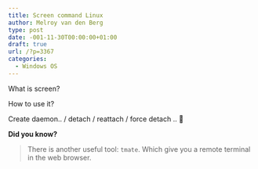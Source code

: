 ```yaml
---
title: Screen command Linux
author: Melroy van den Berg
type: post
date: -001-11-30T00:00:00+01:00
draft: true
url: /?p=3367
categories:
  - Windows OS
---
```


What is screen?

How to use it?

Create daemon.. / detach / reattach / force detach .. 🙂

**Did you know?**

> There is another useful tool: `tmate`. Which give you a remote terminal in the web browser.
